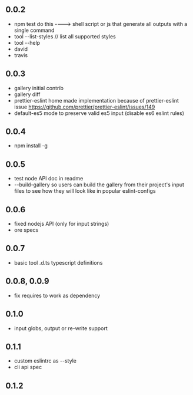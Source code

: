 ## 0.0.2

 * npm test do this ----> shell script or js that generate all outputs with a single command
 * tool --list-styles // list all supported styles
 * tool --help
 * david
 * travis

## 0.0.3

 * gallery initial contrib
 * gallery diff
 * prettier-eslint home made implementation because of prettier-eslint issue  https://github.com/prettier/prettier-eslint/issues/149
 * default-es5 mode to preserve valid es5 input (disable es6 eslint rules)

## 0.0.4

 * npm install -g

## 0.0.5

 * test node API doc in readme
 * --build-gallery so users can build the gallery from their project's input files to see how they will look like in popular eslint-configs

## 0.0.6

 * fixed nodejs API (only for input strings)
 * ore specs

## 0.0.7

 * basic tool .d.ts typescript definitions

## 0.0.8, 0.0.9

 * fix requires to work as dependency

## 0.1.0

 * input globs, output or re-write support

## 0.1.1

 * custom eslintrc as --style
 * cli api spec

## 0.1.2